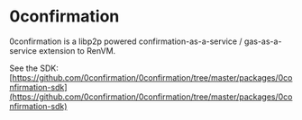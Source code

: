 # 0confirmation


0confirmation is a libp2p powered confirmation-as-a-service / gas-as-a-service extension to RenVM.

See the SDK: [https://github.com/0confirmation/0confirmation/tree/master/packages/0confirmation-sdk](https://github.com/0confirmation/0confirmation/tree/master/packages/0confirmation-sdk)
